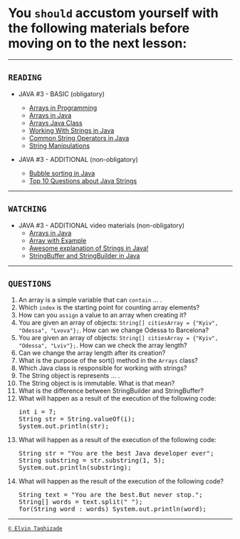 # You `should` accustom yourself with the following materials before moving on to the next lesson:
---
## `READING`
- JAVA #3 - BASIC (obligatory)
    - [Arrays in Programming](https://www.toolsqa.com/datastructures/array-in-programming/)
    - [Arrays in Java](https://www.geeksforgeeks.org/arrays-injava/)
    - [Arrays Java Class](https://www.geeksforgeeks.org/arrayclass-in-java/)
    - [Working With Strings in Java](https://caveofprogramming.com/java/java-string-workingwith-strings-in-java.html)
    - [Common String Operators in Java](https://www.baeldung.com/java-string-operations)
    - [String Manipulations](https://www.guru99.com/javastrings.html)

- JAVA #3 - ADDITIONAL (non-obligatory)
    - [Bubble sorting in Java ](https://www.geeksforgeeks.org/bubble-sort/)
    - [Top 10 Questions about Java Strings](https://dzone.com/articles/top-10-questions-java-strings)
---

## `WATCHING`
- JAVA #3 - ADDITIONAL video materials (non-obligatory)
    - [Arrays in Java](https://www.youtube.com/watch?v=TmM9XAIKa-Y)
    - [Array with Example](https://www.youtube.com/watch?v=udHgmxK9oAI)
    - [Awesome explanation of Strings in Java!](https://www.youtube.com/watch?v=4l50UaPca7Y)
    - [StringBuffer and StringBuilder in Java](https://www.youtube.com/watch?v=oYcb0N1YfVw)
---

## `QUESTIONS`
1. An array is a simple variable that can `contain` ... .
2. Which `index` is the starting point for counting array
elements?
3. How can you `assign` a value to an array when creating it?
4. You are given an array of objects: `String[] citiesArray = {"Kyiv", "Odessa", "Lvova"};`. How can we change Odessa to Barcelona?
5. You are given an array of objects: `String[] citiesArray = {"Kyiv", "Odessa", "Lviv"};`. How can we check the array length?
6. Can we change the array length after its creation?
7. What is the purpose of the sort() method in the `Arrays` class?
8. Which Java class is responsible for working with strings?
9. The String object is represents ... .
10. The String object is is immutable. What is that mean?
11. What is the difference between StringBuilder and StringBuffer?
12. What will happen as a result of the execution of the following code:
    <pre>
    int i = 7;
    String str = String.valueOf(i);
    System.out.println(str);
    </pre>
13. What will happen as a result of the execution of the following code:
    <pre>
    String str = "You are the best Java developer ever";
    String substring = str.substring(1, 5);
    System.out.println(substring);
    </pre>
14. What will happen as the result of the execution of the following code?
    <pre>
    String text = "You are the best.But never stop.";
    String[] words = text.split(" ");
    for(String word : words) System.out.println(word);
    </pre>
---

[`© Elvin Taghizade`](elvintaghiyev184@gmail.com)